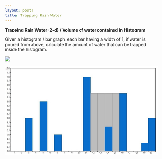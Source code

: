 ```yaml
---
layout: posts
title: Trapping Rain Water
---
```



**Trapping Rain Water (2-d) / Volume of water contained in Histogram:**

Given a histogram / bar graph, each bar having a width of 1, if water is poured from above, calculate the amount of water that can be trapped inside the histogram.

![](Blog/Images/TrappingRainWater/fig1.jpg?raw=true)

![Figure1](https://github.com/ughosh1/Blog/blob/master/Images/TrappingRainWater/fig1.jpg "Figure1")
